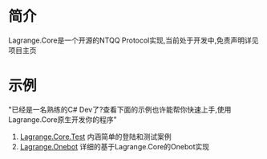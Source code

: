 # 简介

Lagrange.Core是一个开源的NTQQ Protocol实现,当前处于开发中,免责声明详见项目主页

# 示例

"已经是一名熟练的C# Dev了?查看下面的示例也许能帮你快速上手,使用Lagrange.Core原生开发你的程序"

1. [Lagrange.Core.Test](https://github.com/LagrangeDev/Lagrange.Core/tree/master/Lagrange.Core.Test) 内涵简单的登陆和测试案例
2. [Lagrange.Onebot](https://github.com/LagrangeDev/Lagrange.Core/tree/master/Lagrange.OneBot) 详细的基于Lagrange.Core的Onebot实现
